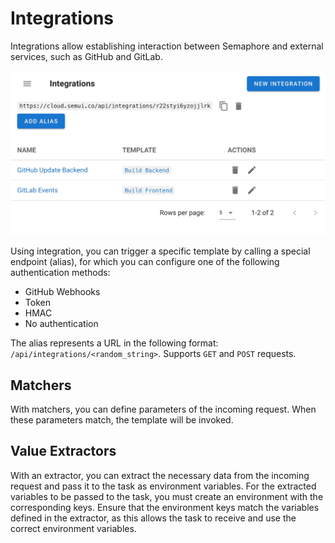 # Integrations

Integrations allow establishing interaction between Semaphore and external services, such as GitHub and GitLab.

![](<../.gitbook/assets/integrations_1.jpg>)

Using integration, you can trigger a specific template by calling a special endpoint (alias), for which you can configure one of the following authentication methods:
* GitHub Webhooks
* Token
* HMAC
* No authentication

The alias represents a URL in the following format: `/api/integrations/<random_string>`. Supports `GET` and `POST` requests.

## Matchers

With matchers, you can define parameters of the incoming request. When these parameters match, the template will be invoked.

## Value Extractors

With an extractor, you can extract the necessary data from the incoming request and pass it to the task as environment variables. For the extracted variables to be passed to the
task, you must create an environment with the corresponding keys. Ensure that the environment keys match the variables defined in the extractor, as this allows the task to receive
and use the correct environment variables.

